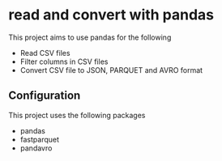 # read and convert with pandas

This project aims to use pandas for the following
 
  - Read CSV files
  - Filter columns in CSV files
  - Convert CSV file to JSON, PARQUET and AVRO format
 
 ## Configuration
 
 This project uses the following packages
  - pandas
  - fastparquet
  - pandavro
 
